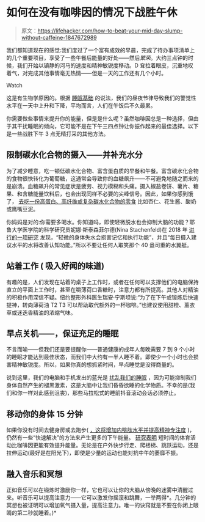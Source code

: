 # 如何在没有咖啡因的情况下战胜午休

> 原文：<https://lifehacker.com/how-to-beat-your-mid-day-slump-without-caffeine-1847672989>

我们都知道现在的感觉:我们度过了一个富有成效的早晨，完成了待办事项清单上的几个重要项目，享受了一些午餐后能量的好处——然后*繁荣*。大约三点钟的时候，我们开始以镇静的河马的速度和精神敏锐度移动。D 耷拉着眼皮，沉重地叹着气，对完成其他事情毫无热情——但是一天的工作还有几个小时。

Watch

这是有生物学原因的。根据 [睡眠基础](https://www.sleepfoundation.org/circadian-rhythm/sleep-drive-and-your-body-clock) 的说法，我们的昼夜节律导致我们的警觉性水平在一天中上升和下降，平均而言，人们在午饭后不久最累。

你需要做些事情来提升你的能量，但是是什么呢？虽然咖啡因总是一种选择，但由于其干扰睡眠的倾向，它可能不是在下午三四点钟让你振作起来的最佳选择。以下是一些战胜下午 3 点无精打采的其他方法。

## 限制碳水化合物的摄入——并补充水分

为了减少睡意，吃一顿低碳水化合物、富含蛋白质的早餐和午餐。富含碳水化合物的食物很快转化为葡萄糖，这通常会导致你的血糖飙升——不可避免地随之而来的是崩溃。血糖飙升的常见症状是疲劳、视力模糊和头痛。摄入椒盐卷饼、薯片、糖果、和含糖能量饮料后，也会出现同样不必要的尖峰信号。因此，如果你感到饿了， [去吃一份高蛋白、高纤维或复杂碳水化合物的零食](https://www.everydayhealth.com/fitness-pictures/energy-boosting-foods.aspx) 比如杏仁、花生酱、酸奶或鹰嘴豆泥。

你妈妈是对的:你需要多喝水。你知道吗，即使轻微脱水也会抑制大脑的功能？耶鲁大学医学院的科学研究员妮娜·斯泰森菲尔德(Nina Stachenfeld)在 2018 年 [进行的一项研究](https://pubmed.ncbi.nlm.nih.gov/29277553/) 发现，“轻微的身体失水会损害记忆和执行功能”，并且“每日摄入建议水平的水将改善认知功能。”所以不要让任何人取笑那个 40 盎司重的水翼艇。

## 站着工作 ( 吸入好闻的味道)

有趣的是，人们发现在站着的桌子上工作时，或者在任何可以支撑他们的电脑保持直立的平面上工作时，甚至在嚼薄荷口香糖时，注意力都有所提高。其他人对精油的积极作用深信不疑。纽约整形外科医生瑞安·宁斯坦说:“为了在下午或锻炼后快速提神，转向薄荷油 T2 T3 可以帮助取代额外的一杯咖啡。”也建议使用甜橙、薰衣草或迷迭香精油的浓缩气味。

## 早点关机——，保证充足的睡眠

不言而喻——但我们还是要提醒你——普通健康的成年人每晚需要 7 到 9 个小时的睡眠才能达到最佳状态，而我们中大约有一半人睡不着。即使少一个小时也会损害精神敏锐度。所以，如果你真的想抓紧时间，早点睡觉是没得商量的。

说到这里，我们的电脑和手机发出的蓝光是 [扰乱我们的睡眠](https://hbr.org/2014/11/how-to-spend-the-last-10-minutes-of-your-day) ，因为可能抑制我们身体自然产生的褪黑激素，这是大脑中让我们昏昏欲睡的化学物质。不幸的是(我们和你一样对此感到沮丧)，那些马拉松式的睡前抖音滚动会话必须停止。

## 移动你的身体 15 分钟

如果你没有时间去健身房或去跑步( [，这将增加内啡肽水平并提高精神专注度](https://www.everydayhealth.com/fitness/workouts/boost-your-energy-level-with-exercise.aspx) )，仍然有一些“快速解决”的方法来产生更多的下午能量。 [研究表明](https://www.sciencedirect.com/science/article/abs/pii/S0031938416310666) 短时间的体育活动比咖啡因更能有效提升能量。无论是在户外快步行走、爬楼梯、跳跃运动，还是拉伸运动(最好是在阳光下)，即使是少量的运动也能对抗中午的萎靡不振。

## **融入音乐和冥想**

正如音乐可以在锻炼时激励你一样，它也可以让你的大脑从傍晚的迷雾中清醒过来。听音乐可以提高注意力——它可以激发你摇滚和跳舞，一举两得*。几分钟的冥想也被证明可以增加氧气摄入量，提高注意力。唯一的诀窍就是不要在你闭上眼睛的第二秒就睡着。)*